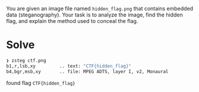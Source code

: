 You are given an image file named `hidden_flag.png` that contains embedded data (steganography). Your task is to analyze the image, find the hidden flag, and explain the method used to conceal the flag.

# Solve
```bash
❯ zsteg ctf.png                            
b1,r,lsb,xy         .. text: "CTF{hidden_flag}"
b4,bgr,msb,xy       .. file: MPEG ADTS, layer I, v2, Monaural
```

found flag
`CTF{hidden_flag}`